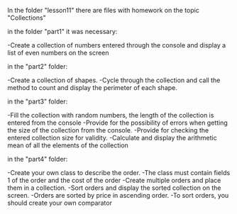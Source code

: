 In the folder "lesson11" there are files with homework on the topic "Collections"

in the folder "part1" it was necessary:

-Create a collection of numbers entered through the console and display a list of even numbers on the screen

in the "part2" folder:

-Create a collection of shapes.
-Cycle through the collection and call the method to count and display the perimeter of each shape.

in the "part3" folder:

-Fill the collection with random numbers, the length of the collection is entered from the console 
-Provide for the possibility of errors when getting the size of the collection from the console.
-Provide for checking the entered collection size for validity.
-Calculate and display the arithmetic mean of all the elements of the collection

in the "part4" folder:

-Create your own class to describe the order.
-The class must contain fields 1 of the order and the cost of the order
-Create multiple orders and place them in a collection.
-Sort orders and display the sorted collection on the screen.
-Orders are sorted by price in ascending order.
-To sort orders, you should create your own comparator
